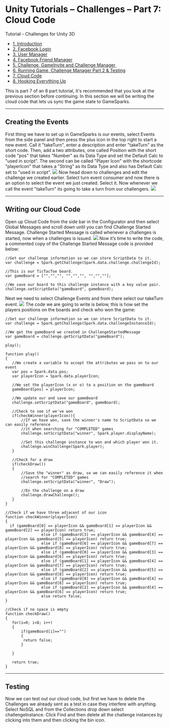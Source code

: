 # Unity Tutorials – Challenges – Part 7: Cloud Code

Tutorial - Challenges for Unity 3D

  * [1. Introduction](/tutorials/unity-tutorials-challenges-part-1-introduction)
  * [2\. Facebook Login](/tutorials/unity-tutorials-challenges-part-2-facebook-login)
  * [3. User Manager](/tutorials/unity-tutorials-challenges-part-3-user-manager)
  * [4. Facebook Friend Manager](/tutorials/unity-tutorials-challenges-part-4-facebook-friend-manager)
  * [5. Challenge, GameInvite and Challenge Manager ](/tutorials/unity-tutorials-challenges-part-5-challenge-gameinvite-and-challenge-manager)
  * [6\. Running Game, Challenge Manager Part 2 & Testing](/tutorials/unity-tutorials-challenges-part-6-running-game-challenge-manager-part-2-testing)
  * [7\. Cloud Code](/tutorials/unity-tutorials-challenges-part-7-cloud-code)
  * [8\. Hooking Everything Up](/tutorials/unity-tutorials-challenges-part-8-hooking-everything-up)

This is part 7 of an 8 part tutorial, it's recommended that you look at the previous section before continuing. In this section we will be writing the cloud code that lets us sync the game state to GameSparks.

* * *

##

## Creating the Events

First thing we have to set up in GameSparks is our events, select Events from the side panel and then press the plus icon in the top right to start a new event. Call it "takeTurn", enter a description and enter "takeTurn" as the short code. Then, add a two attributes, one called Position with the short code "pos" that takes "Number" as its Data Type and set the Default Calc to "used in script". The second can be called "Player Icon" with the shortcode "playerIcon" that takes a "String" as its Data Type and also has Default Calc set to "used in script". ![](https://lh3.googleusercontent.com/5gz9HIllMxI0NYimArElETpQVkVR1eXftZ3un5nh6sOyhjYvn3kTfmzf-vDbF900ZWHajn6FP4EFY7DX1gVaX1Z-MteMsXTV_svFv6PJFqU1VtgPq2-ILwqs0EtYH1riPw) Now head down to challenges and edit the challenge we created earlier. Select turn event consumer and now there is an option to select the event we just created. Select it. Now whenever we call the event "takeTurn" its going to take a turn from our challengers. ![](https://lh6.googleusercontent.com/v8RqKhuVcZ2wDeYO34pYFuaLbT2zRJglNewj8C2xvD7hkafPMWIEsLA95x-jELo-yzfztNUFb49Fy3CL8Dx_I_KR8Zj_xA6injSPmtcZ783uZJoIsPD8jdfXgsoJOiKKUg)

* * *

##

## Writing our Cloud Code

Open up Cloud Code from the side bar in the Configurator and then select Global Messages and scroll down until you can find Challenge Started Message. Challenge Started Message is called whenever a challenges is started, now when a challenges is issued. ![](https://lh3.googleusercontent.com/0wOUPRqHzUThK5O8FUSpyrOmSs9JFW4Iixq9sUXZrMppG79bursZnOU_Z9hEg7wKq4R92f9cnSGmXFfp8mawniDew9Z36JqCQkTVEQD9gbivMXZU4KiQDXgRkxpuqfZaPw) Now it’s time to write the code, a commented copy of the Challenge Started Message code is provided below:


    //Get our challenge information so we can store ScriptData to it.
    var challenge = Spark.getChallenge(Spark.data.challenge.challengeId);

    //This is our TicTacToe board.
    var gameBoard = ["","","", "","","", "","",""];

    //We save our board to this challenge instance with a key value pair.
    challenge.setScriptData("gameBoard", gameBoard);

Next we need to select Challenge Events and from there select our takeTurn event. ![](https://lh4.googleusercontent.com/1i5ld1CZAS3pXD5YujtOFOPa5cMsjBesarmThHziFHPmbmfL3P2bivFdAt1gYlku9C2UbowGxswaYrNRX3reZzaHOGQcYpL_TrjHQnX4xc-2A58ypRxtWYKQPVqv0TH07Q) The code we are going to write is below, this is how set the players positions on the boards and check who won the game:


    //Get our challenge information so we can store ScriptData to it.
    var challenge = Spark.getChallenge(Spark.data.challengeInstanceId);

    //We get the gameBoard we created in ChallengeStartedMessage
    var gameBoard = challenge.getScriptData("gameBoard");

    play();

    function play()
    {
       //We create a variable to accept the attributes we pass on to our event
       var pos = Spark.data.pos;
       var playerIcon = Spark.data.playerIcon;

       //We set the playerIcon (x or o) to a position on the gameBoard
       gameBoard[pos] = playerIcon;

       //We update our and save our gameBoard
       challenge.setScriptData("gameBoard", gameBoard);

       //Check to see if we've won
       if(checkWinner(playerIcon)){
           //If we have won, save the winner's name to ScriptData so we can easily reference
           //it when searching for "COMPLETED" games
           challenge.setScriptData("winner", Spark.player.displayName);

           //Set this challenge instance to won and which player won it.
           challenge.winChallenge(Spark.player);
       }

       //Check for a draw
       if(checkDraw())
       {
           //Save the "winner" as draw, so we can easily reference it when
           //search for "COMPLETED" games
           challenge.setScriptData("winner", "Draw");

           //En the challenge on a draw
           challenge.drawChallenge();
       }
    }

    //Check if we have three adjacent of our icon
    function checkWinner(playerIcon)
    {
      if (gameBoard[0] == playerIcon && gameBoard[1] == playerIcon && gameBoard[2] == playerIcon) return true;
                    else if (gameBoard[3] == playerIcon && gameBoard[4] == playerIcon && gameBoard[5] == playerIcon) return true;
                    else if (gameBoard[6] == playerIcon && gameBoard[7] == playerIcon && gameBoard[8] == playerIcon) return true;
                    else if (gameBoard[0] == playerIcon && gameBoard[3] == playerIcon && gameBoard[6] == playerIcon) return true;
                    else if (gameBoard[1] == playerIcon && gameBoard[4] == playerIcon && gameBoard[7] == playerIcon) return true;
                    else if (gameBoard[2] == playerIcon && gameBoard[5] == playerIcon && gameBoard[8] == playerIcon) return true;
                    else if (gameBoard[0] == playerIcon && gameBoard[4] == playerIcon && gameBoard[8] == playerIcon) return true;
                    else if (gameBoard[2] == playerIcon && gameBoard[4] == playerIcon && gameBoard[6] == playerIcon) return true;
                    else return false;
    }

    //Check if no space is empty
    function checkDraw()
    {
       for(i=0; i<8; i++)
       {
           if(gameBoard[i]=="")
           {
            return false;   
           }

       }

       return true;
    }

* * *

##

## Testing

Now we can test out our cloud code, but first we have to delete the Challenges we already sent as a test in case they interfere with anything. Select NoSQL and from the Collections drop down select challengeInstance. Click Find and then delete all the challenge instances by clicking into them and then clicking the bin icon.
